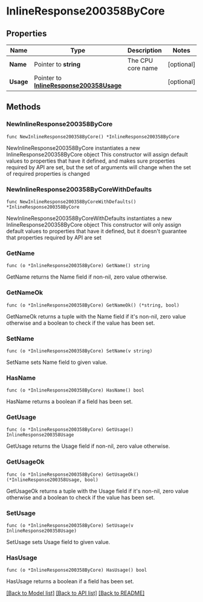# InlineResponse200358ByCore

## Properties

Name | Type | Description | Notes
------------ | ------------- | ------------- | -------------
**Name** | Pointer to **string** | The CPU core name | [optional] 
**Usage** | Pointer to [**InlineResponse200358Usage**](InlineResponse200358Usage.md) |  | [optional] 

## Methods

### NewInlineResponse200358ByCore

`func NewInlineResponse200358ByCore() *InlineResponse200358ByCore`

NewInlineResponse200358ByCore instantiates a new InlineResponse200358ByCore object
This constructor will assign default values to properties that have it defined,
and makes sure properties required by API are set, but the set of arguments
will change when the set of required properties is changed

### NewInlineResponse200358ByCoreWithDefaults

`func NewInlineResponse200358ByCoreWithDefaults() *InlineResponse200358ByCore`

NewInlineResponse200358ByCoreWithDefaults instantiates a new InlineResponse200358ByCore object
This constructor will only assign default values to properties that have it defined,
but it doesn't guarantee that properties required by API are set

### GetName

`func (o *InlineResponse200358ByCore) GetName() string`

GetName returns the Name field if non-nil, zero value otherwise.

### GetNameOk

`func (o *InlineResponse200358ByCore) GetNameOk() (*string, bool)`

GetNameOk returns a tuple with the Name field if it's non-nil, zero value otherwise
and a boolean to check if the value has been set.

### SetName

`func (o *InlineResponse200358ByCore) SetName(v string)`

SetName sets Name field to given value.

### HasName

`func (o *InlineResponse200358ByCore) HasName() bool`

HasName returns a boolean if a field has been set.

### GetUsage

`func (o *InlineResponse200358ByCore) GetUsage() InlineResponse200358Usage`

GetUsage returns the Usage field if non-nil, zero value otherwise.

### GetUsageOk

`func (o *InlineResponse200358ByCore) GetUsageOk() (*InlineResponse200358Usage, bool)`

GetUsageOk returns a tuple with the Usage field if it's non-nil, zero value otherwise
and a boolean to check if the value has been set.

### SetUsage

`func (o *InlineResponse200358ByCore) SetUsage(v InlineResponse200358Usage)`

SetUsage sets Usage field to given value.

### HasUsage

`func (o *InlineResponse200358ByCore) HasUsage() bool`

HasUsage returns a boolean if a field has been set.


[[Back to Model list]](../README.md#documentation-for-models) [[Back to API list]](../README.md#documentation-for-api-endpoints) [[Back to README]](../README.md)


